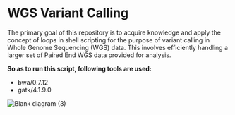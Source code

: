 # WGS Variant Calling

The primary goal of this repository is to acquire knowledge and apply the concept of loops in shell scripting for the purpose of variant calling in Whole Genome Sequencing (WGS) data. This involves efficiently handling a larger set of Paired End WGS data provided for analysis.

__So as to run this script, following tools are used:__
* bwa/0.7.12
* gatk/4.1.9.0

![Blank diagram (3)](https://github.com/SamakshSingh99/WGS_Variant_Calling/assets/130667983/552dd3b3-62ab-4cbf-96ff-54a9e2bac5b7)


 
